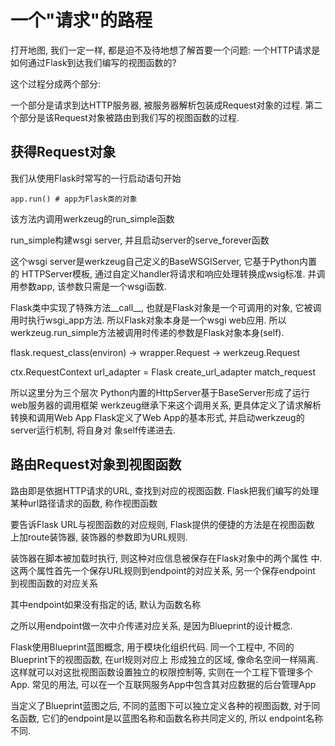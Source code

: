 # 一个"请求"的路程

打开地图, 我们一定一样, 都是迫不及待地想了解首要一个问题:
一个HTTP请求是如何通过Flask到达我们编写的视图函数的?

这个过程分成两个部分:

一个部分是请求到达HTTP服务器, 被服务器解析包装成Request对象的过程.
第二个部分是该Request对象被路由到我们写的视图函数的过程.

## 获得Request对象

我们从使用Flask时常写的一行启动语句开始

```
app.run() # app为Flask类的对象
```

该方法内调用werkzeug的run_simple函数

run_simple构建wsgi server, 并且启动server的serve_forever函数

这个wsgi server是werkzeug自己定义的BaseWSGIServer, 它基于Python内置的
HTTPServer模板, 通过自定义handler将请求和响应处理转换成wsig标准. 并调
用参数app, 该参数只需是一个wsgi函数.

Flask类中实现了特殊方法__call__, 也就是Flask对象是一个可调用的对象,
它被调用时执行wsgi_app方法. 所以Flask对象本身是一个wsgi web应用.
所以werkzeug.run_simple方法被调用时传递的参数是Flask对象本身(self).

flask.request_class(environ) -> wrapper.Request -> werkzeug.Request

ctx.RequestContext
    url_adapter = Flask create_url_adapter
    match_request

所以这里分为三个层次
Python内置的HttpServer基于BaseServer形成了运行web服务器的调用框架
werkzeug继承下来这个调用关系, 更具体定义了请求解析转换和调用Web App
Flask定义了Web App的基本形式, 并启动werkzeug的server运行机制, 将自身对
象self传递进去.

## 路由Request对象到视图函数

路由即是依据HTTP请求的URL, 查找到对应的视图函数.
Flask把我们编写的处理某种url路径请求的函数, 称作视图函数

要告诉Flask URL与视图函数的对应规则, Flask提供的便捷的方法是在视图函数
上加route装饰器, 装饰器的参数即为URL规则.

装饰器在脚本被加载时执行, 则这种对应信息被保存在Flask对象中的两个属性
中.
这两个属性首先一个保存URL规则到endpoint的对应关系, 另一个保存endpoint
到视图函数的对应关系

其中endpoint如果没有指定的话, 默认为函数名称

之所以用endpoint做一次中介传递对应关系, 是因为Blueprint的设计概念.

Flask使用Blueprint蓝图概念, 用于模块化组织代码.
同一个工程中, 不同的Blueprint下的视图函数, 在url规则对应上
形成独立的区域, 像命名空间一样隔离.
这样就可以对这批视图函数设置独立的权限控制等, 实则在一个工程下管理多个
App.
常见的用法, 可以在一个互联网服务App中包含其对应数据的后台管理App

当定义了Blueprint蓝图之后, 不同的蓝图下可以独立定义各种的视图函数,
对于同名函数, 它们的endpoint是以蓝图名称和函数名称共同定义的, 所以
endpoint名称不同.
